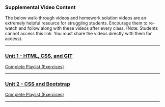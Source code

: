 ### Supplemental Video Content

The below walk-through videos and homework solution videos are an extremely helpful resource for struggling students. Encourage them to re-watch and follow along with these videos after every class. (Note: Students cannot access this link. You must share the videos directly with them for access).

- - -

### [Unit 1 - HTML, CSS, and GIT](01-Class-Content/01-html-git-css/02-Homework)

[Complete Playlist (Exercises)](https://www.youtube.com/playlist?list=PLgJ8UgkiorClK-ZG5jYqbdgOD2DRHROkT)

- - -

### [Unit 2 - CSS and Bootstrap](01-Class-Content/02-css-bootstrap/02-Homework)

[Complete Playlist (Exercises)](https://www.youtube.com/playlist?list=PLgJ8UgkiorCkLBEm5V0IzuhjdWBeKvrOC)

- - -